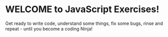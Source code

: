 # WELCOME to JavaScript Exercises!

Get ready to write code, understand some things, fix some bugs, rinse and repeat - until
you become a coding Ninja!
